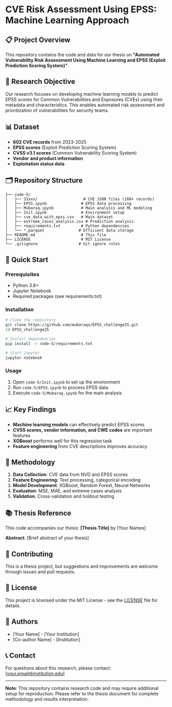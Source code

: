# CVE Risk Assessment Using EPSS: Machine Learning Approach

## 📋 Project Overview

This repository contains the code and data for our thesis on **"Automated Vulnerability Risk Assessment Using Machine Learning and EPSS (Exploit Prediction Scoring System)"**.

## 🎯 Research Objective

Our research focuses on developing machine learning models to predict EPSS scores for Common Vulnerabilities and Exposures (CVEs) using their metadata and characteristics. This enables automated risk assessment and prioritization of vulnerabilities for security teams.

## 📊 Dataset

- **602 CVE records** from 2023-2025
- **EPSS scores** (Exploit Prediction Scoring System)
- **CVSS v3.1 scores** (Common Vulnerability Scoring System)
- **Vendor and product information**
- **Exploitation status data**

## 🗂️ Repository Structure

```
├── code-5/
│   ├── 31xxx/                    # CVE JSON files (160+ records)
│   ├── EPSS.ipynb               # EPSS data processing
│   ├── Mubaraq.ipynb            # Main analysis and ML modeling
│   ├── Init.ipynb               # Environment setup
│   ├── cve_data_with_epss.csv   # Main dataset
│   ├── extreme_cases_analysis.csv # Prediction analysis
│   ├── requirements.txt         # Python dependencies
│   └── *.parquet               # Efficient data storage
├── README.md                    # This file
├── LICENSE                      # MIT License
└── .gitignore                  # Git ignore rules
```

## 🚀 Quick Start

### Prerequisites
- Python 3.8+
- Jupyter Notebook
- Required packages (see requirements.txt)

### Installation
```bash
# Clone the repository
git clone https://github.com/mubaraqx/EPSS_challenge25.git
cd EPSS_challenge25

# Install dependencies
pip install -r code-5/requirements.txt

# Start Jupyter
jupyter notebook
```

### Usage
1. Open `code-5/Init.ipynb` to set up the environment
2. Run `code-5/EPSS.ipynb` to process EPSS data
3. Execute `code-5/Mubaraq.ipynb` for the main analysis

## 📈 Key Findings

- **Machine learning models** can effectively predict EPSS scores
- **CVSS scores, vendor information, and CWE codes** are important features
- **XGBoost** performs well for this regression task
- **Feature engineering** from CVE descriptions improves accuracy

## 🔬 Methodology

1. **Data Collection**: CVE data from NVD and EPSS scores
2. **Feature Engineering**: Text processing, categorical encoding
3. **Model Development**: XGBoost, Random Forest, Neural Networks
4. **Evaluation**: MSE, MAE, and extreme cases analysis
5. **Validation**: Cross-validation and holdout testing

## 📚 Thesis Reference

This code accompanies our thesis: **[Thesis Title]** by [Your Names]

**Abstract**: [Brief abstract of your thesis]

## 🤝 Contributing

This is a thesis project, but suggestions and improvements are welcome through issues and pull requests.

## 📄 License

This project is licensed under the MIT License - see the [LICENSE](LICENSE) file for details.

## 👥 Authors

- [Your Name] - [Your Institution]
- [Co-author Name] - [Institution]

## 📞 Contact

For questions about this research, please contact: [your.email@institution.edu]

---

**Note**: This repository contains research code and may require additional setup for reproduction. Please refer to the thesis document for complete methodology and results interpretation. 